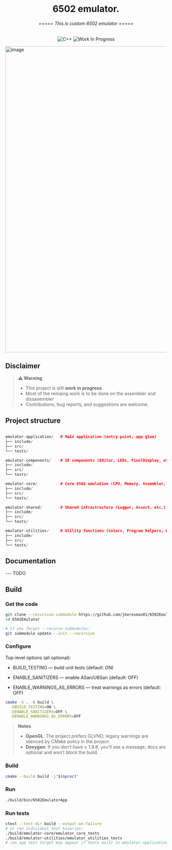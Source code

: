 ﻿<div align="center">

  <h1>  6502 emulator. </h1>
  <h6> =====    This is custom 6502 emulator    ===== </h6>

![C++](https://img.shields.io/badge/C++-blue?style=for-the-badge&logo=c%2B%2B)
![Work In Progress](https://img.shields.io/badge/Work%20In%20Progress-orange?style=for-the-badge)

</div>

<img width="1452" height="957" alt="image" src="https://github.com/user-attachments/assets/121125ae-10ac-40d2-9f08-3892e88a8f28" />

## Disclaimer ##

> **⚠️ Warning**  
> - This project is still **work in progress**.
> - Most of the remaing work is to be done on the assembler and dissasembler
> - Contributions, bug reports, and suggestions are welcome.

## Project structure ##

```cpp

emulator-application/   # Main application (entry point, app glue)
├── include/
├── src/
└── tests/

emulator-components/    # UI components (Editor, LEDs, PixelDisplay, etc.)
├── include/
├── src/
└── tests/

emulator-core/          # Core 6502 emulation (CPU, Memory, Assembler, etc.)
├── include/
├── src/
└── tests/

emulator-shared/        # Shared infrastructure (Logger, Assert, etc.)
├── include/
├── src/
└── tests/

emulator-utilities/     # Utility functions (Colors, Program helpers, Random)
├── include/
├── src/
└── tests/
```

## Documentation ##

--- TODO

## Build ##

### Get the code ###

```bash
git clone --recursive-submodule https://github.com/jkeresman01/6502Emulator/
cd 6502Emulator

# If you forgot --recurse-submodules:
git submodule update --init --recursive

```

### Configure ###

Top-level options (all optional):

* BUILD_TESTING — build unit tests (default: ON)

* ENABLE_SANITIZERS — enable ASan/UBSan (default: OFF)

* ENABLE_WARNINGS_AS_ERRORS — treat warnings as errors (default: OFF)



```bash
cmake -S . -B build \
  -DBUILD_TESTING=ON \
  -DENABLE_SANITIZERS=OFF \
  -DENABLE_WARNINGS_AS_ERRORS=OFF
```

> **Notes**  
> - **OpenGL**: The project prefers GLVND; legacy warnings are silenced by CMake policy in the project.  
> - **Doxygen**: If you don’t have ≥ 1.9.8, you’ll see a message; docs are optional and won’t block the build.


### Build ####

```bash
cmake --build build -j"$(nproc)"
```
### Run ###

```bash
./build/bin/6502EmulatorApp
```

### Run tests ###

```bash
ctest --test-dir build --output-on-failure
# or run individual test binaries:
./build/emulator-core/emulator_core_tests
./build/emulator-utilities/emulator_utilities_tests
# (an app test target may appear if tests exist in emulator-application/tests)
```
